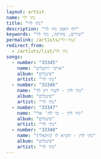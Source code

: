 ```yaml
---
layout: artist
name: נתי לוי
title: "נתי לוי"
description: "דף האמן נתי לוי"
keywords: "שירים, מוזיקה, נתי לוי"
permalink: /artists/נתי-לוי/
redirect_from:
  - /artists/list/נתי לוי
songs:
  - number: "33345"
    name: "איתך ירושלים"
    album: "סינגלים"
    artist: "נתי לוי"
  - number: "33346"
    name: "נתי לוין - לשיר רק לך"
    album: "סינגלים"
    artist: "נתי לוי"
  - number: "33347"
    name: "נתי לוין - מי לה' אלי"
    album: "סינגלים"
    artist: "נתי לוי"
  - number: "33348"
    name: "נתי לוין - תקרא לו (ווקאלי)"
    album: "סינגלים"
    artist: "נתי לוי"
---
```

